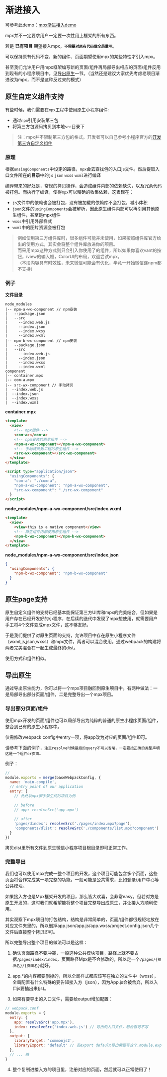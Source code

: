 # 渐进接入

可参考此demo：[mpx渐进接入demo](https://github.com/didi/mpx/tree/master/examples/mpx-progressive)

mpx并不一定要求用户一定要一次性用上框架的所有东西。

若是 **已有项目** 期望接入mpx，**`不需要对原有代码做全局重写`**。

可以保持原有代码不变，新的组件、页面期望使用mpx的某些特性才引入mpx。

甚至我们允许用户用mpx框架编写新的页面/组件再局部导出相应的页面/组件反用到现有的小程序项目中。见[导出原生](#导出原生)一节。（当然还是建议大家优先考虑老项目渐进改为mpx，而不是这种反过来的模式）

## 原生自定义组件支持

有些时候，我们需要在`mpx`工程中使用原生小程序组件:

- 通过`npm`引用安装第三包
- 将第三方包源码拷贝到本地`src`目录下

> 注：mpx并不限制第三方包的格式。开发者可以自己参考小程序官方的[开发第三方自定义组件](https://developers.weixin.qq.com/miniprogram/dev/framework/custom-component/trdparty.html)

### 原理

根据`unsingComponents`中设定的路径，`mpx`会去查找包的入口js文件。然后提取入口文件所在的**目录**中的`js` `json` `wxss` `wxml`进行编译

编译带来的好处是，常规的拷贝操作，会造成组件内部的依赖缺失，以及冗余代码被打包。而执行了编译，使得`mpx`可以精确的收集依赖，这表现在：

- `js`文件中的依赖也会被打包，没有被加载的依赖库不会打包，减小体积
- `json`文件的`usingComponents`会被解析，因此原生组件内部可以再引用其他原生组件，甚至是mpx组件
- `wxss`中引用外部样式
- `wxml`中的图片资源会被打包

> 例如使用第三方组件库时，很多组件可能并未使用，如果按照组件库官方给出的使用方式，其实会将整个组件库放进你的项目。  
而采用mpx这种方式则只会引入你使用了的组件，所以如果你喜欢vant的按钮，iview的输入框，ColorUI的布局，欢迎尝试mpx。  
（本段内容具有时效性，未来微信可能会有优化，毕竟一开始微信连npm都不支持）

### 例子 

**文件目录**
  ```
  node_modules
  |-- npm-a-wx-component // npm安装
  |   --package.json
  |   --src
  |     --index.web.js
  |     --index.json
  |     --index.wxss
  |     --index.wxml
  |-- npm-b-wx-component // npm安装
  |   --package.json
  |   --src
  |     --index.web.js
  |     --index.json
  |     --index.wxss
  |     --index.wxml
  component
  │-- container.mpx 
  │-- com-a.mpx 
  |-- src-wx-component // 手动拷贝
  |  --index.web.js
  |  --index.json
  |  --index.wxss
  |  --index.wxml

  ```

**container.mpx**
```html
<template>
  <view>
    <!-- mpx组件 -->
    <com-a></com-a>
    <!-- npm安装的原生组件 -->
    <npm-a-wx-component></npm-a-wx-component>
    <!-- 手动拷贝到工程的原生组件 -->
    <src-wx-component></src-wx-component>
  </view>
</template>

<script type="application/json">
  "usingComponents": {
    "com-a": "./com-a",
    "npm-a-wx-component": "npm-a-wx-component",
    "src-wx-component": "./src-wx-component"
  }
</script>
```

**node_modules/npm-a-wx-component/src/index.wxml**
```html
<template>
  <view>
    <view>this is a native component</view>
    <!-- 原生组件内部使用原生组件 -->
    <npm-b-wx-component></npm-b-wx-component>
  </view>
</template>
```

**node_modules/npm-a-wx-component/src/index.json**
```json
{
  "usingComponents": {
    "npm-b-wx-component": "npm-b-wx-component"
  }
}
```

## 原生page支持

原生自定义组件的支持已经基本能保证第三方UI库和mpx的完美结合，但如果是用户存在已经开发好的小程序，在后续的迭代中发现了mpx想使用，就需要用户手工将4个文件变成mpx文件，这不够友好。

于是我们提供了对原生页面的支持，允许项目中存在原生小程序文件（wxml,js,json,wxss）和mpx文件，两者可以混合使用，通过webpack的构建将两者完美混合在一起生成最终的dist。

使用方式和组件相似。

## 导出原生

通过导出原生能力，你可以将一个mpx项目融回到原生项目中。有两种做法：一是局部导出部分页面/组件，二是完整导出一个mpx项目。

### 导出部分页面/组件

使用mpx开发的页面/组件也可以局部导出为纯粹的普通的原生小程序页面/组件，整合到已有的原生小程序中。

仅需修改webpack config中entry一项，将app改为对应的页面/组件即可。

请参考下面的例子，`注意resolve时候最后的query不可以省略，一定要按正确的类型声明这是一个组件or页面。`

例子：

```js
// 
module.exports = merge(baseWebpackConfig, {
  name: 'main-compile',
  // entry point of our application
  entry: {
    // 此处以mpx脚手架生成的项目为例
    
    // before
    // app: resolveSrc('app.mpx')
    
    // after
    'pages/dindex': resolveSrc('./pages/index.mpx?page'),
    'components/dlist': resolveSrc('./components/list.mpx?component')
  }
})
```

拷贝dist里所有文件到原生微信小程序项目根目录即可正常工作。

### 完整导出

我们也可以使用mpx完成一整个项目的开发，这个项目可能包含多个页面，这些页面将合作完成某一项完整的功能，一般可能是公共需求，比如登录/用户中心等公共模块。

如果接入方也是Mpx框架开发的项目，那么皆大欢喜，会非常easy。但若对方是原生开发的，这时我们就希望能将整个项目完整导出成原生，并让接入方顺利使用。

其实观察下mpx项目的打包结构，结构是非常简单的，页面/组件都很规矩地放在对应文件夹里的，所以删掉app.json/app.js/app.wxss/project.config.json几个文件后直接整个拷贝即可。

所以完整导出整个项目的做法可以是这样：

1. 确认页面路径不要冲突，一般这种公共模块项目，路径上就不要占据`/pages/index/index`，页面路径Mpx是不会修改的，所以定一个`/pages/{模块名}/{页面名}`就好。

2. app.*的内容都要删掉的，所以全局样式都应该写在独立的文件中（wxss），全局配置有什么特殊的要告知接入方（json），因为App.js会被舍弃，所以入口js要抽出来(js)。

3. 如果有要导出的入口文件，需要给output增加配置：
```js
// webpack.conf
module.exports = {
  entry: {
    app: resolveSrc('app.mpx'),
    index: resolveSrc('index.web.js') // 导出的入口文件，若没有可不写
  },
  output: {
    libraryTarget: 'commonjs2',
    libraryExport: 'default' // 若export default导出需要写这个,module.exports可省略
  },
  // ... 略
}
```

4. 整个复制进接入方的项目里，注册对应的页面，然后就可以正常使用了！
